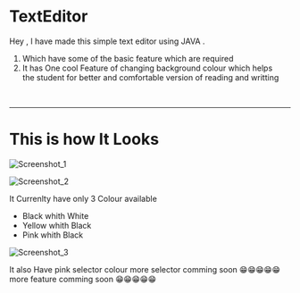 # TextEditor
Hey , I have made this simple text editor using JAVA .<br>
<ol>
  <li> Which have some of the basic feature which are required</li>
  <li> It has One cool Feature of changing background colour which helps<br> 
the student for better and comfortable version of reading and writting</li>
</ol>
<br>

<hr>

# This is how It Looks
![Screenshot_1]([https://github.com/ss9324558/TextEditor/assets/115810209/f883f5ff-617d-4f8c-953e-2735c0f58e1d](https://raw.githubusercontent.com/Zethe371/TextEdior/main/t2.png))

![Screenshot_2]([https://github.com/ss9324558/TextEditor/assets/115810209/def70b64-3e92-4ae1-a175-751aac2dd8af](https://raw.githubusercontent.com/Zethe371/TextEdior/main/t1.png))

It Currenlty have only 3 Colour available
<ul>
  <li>Black whith White</li>
  <li>Yellow whith Black</li>
  <li>Pink whith Black</li>
</ul>

![Screenshot_3](https://github.com/ss9324558/TextEditor/assets/115810209/17558b83-001a-460d-9328-ee3bc8a7388b)


It also Have pink selector colour
more selector comming soon &#128513;&#128513;&#128513;&#128513;&#128513; <br>
more feature comming soon &#128513;&#128513;&#128513;&#128513;&#128513;
